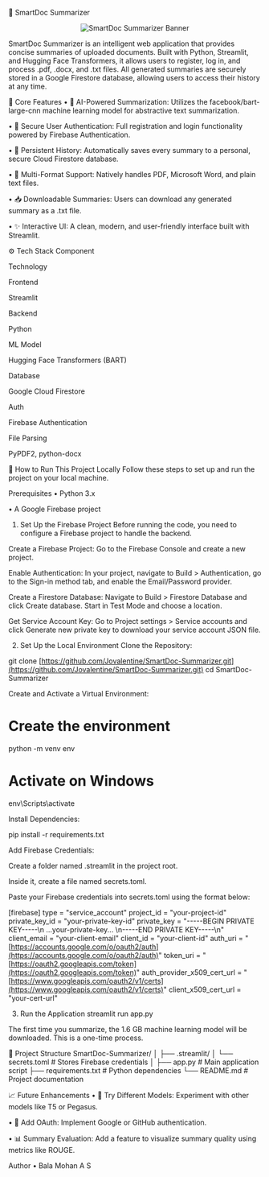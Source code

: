 📄 SmartDoc Summarizer
<p align="center">
<img src="https://www.google.com/search?q=https://placehold.co/1280x320/2d3748/e2e8f0%3Ftext%3DSmartDoc%2520Summarizer%26font%3Draleway" alt="SmartDoc Summarizer Banner">
</p>

SmartDoc Summarizer is an intelligent web application that provides concise summaries of uploaded documents. Built with Python, Streamlit, and Hugging Face Transformers, it allows users to register, log in, and process .pdf, .docx, and .txt files. All generated summaries are securely stored in a Google Firestore database, allowing users to access their history at any time.

🔧 Core Features
• 🤖 AI-Powered Summarization: Utilizes the facebook/bart-large-cnn machine learning model for abstractive text summarization.

• 🔐 Secure User Authentication: Full registration and login functionality powered by Firebase Authentication.

• 💾 Persistent History: Automatically saves every summary to a personal, secure Cloud Firestore database.

• 📄 Multi-Format Support: Natively handles PDF, Microsoft Word, and plain text files.

• 📥 Downloadable Summaries: Users can download any generated summary as a .txt file.

• ✨ Interactive UI: A clean, modern, and user-friendly interface built with Streamlit.

⚙️ Tech Stack
Component

Technology

Frontend

Streamlit

Backend

Python

ML Model

Hugging Face Transformers (BART)

Database

Google Cloud Firestore

Auth

Firebase Authentication

File Parsing

PyPDF2, python-docx

🚀 How to Run This Project Locally
Follow these steps to set up and run the project on your local machine.

Prerequisites
• Python 3.x

• A Google Firebase project

1. Set Up the Firebase Project
Before running the code, you need to configure a Firebase project to handle the backend.

Create a Firebase Project: Go to the Firebase Console and create a new project.

Enable Authentication: In your project, navigate to Build > Authentication, go to the Sign-in method tab, and enable the Email/Password provider.

Create a Firestore Database: Navigate to Build > Firestore Database and click Create database. Start in Test Mode and choose a location.

Get Service Account Key: Go to Project settings > Service accounts and click Generate new private key to download your service account JSON file.

2. Set Up the Local Environment
Clone the Repository:

git clone [https://github.com/Jovalentine/SmartDoc-Summarizer.git](https://github.com/Jovalentine/SmartDoc-Summarizer.git)
cd SmartDoc-Summarizer

Create and Activate a Virtual Environment:

# Create the environment
python -m venv env

# Activate on Windows
env\Scripts\activate

Install Dependencies:

pip install -r requirements.txt

Add Firebase Credentials:

Create a folder named .streamlit in the project root.

Inside it, create a file named secrets.toml.

Paste your Firebase credentials into secrets.toml using the format below:

[firebase]
type = "service_account"
project_id = "your-project-id"
private_key_id = "your-private-key-id"
private_key = "-----BEGIN PRIVATE KEY-----\n ...your-private-key... \n-----END PRIVATE KEY-----\n"
client_email = "your-client-email"
client_id = "your-client-id"
auth_uri = "[https://accounts.google.com/o/oauth2/auth](https://accounts.google.com/o/oauth2/auth)"
token_uri = "[https://oauth2.googleapis.com/token](https://oauth2.googleapis.com/token)"
auth_provider_x509_cert_url = "[https://www.googleapis.com/oauth2/v1/certs](https://www.googleapis.com/oauth2/v1/certs)"
client_x509_cert_url = "your-cert-url"

3. Run the Application
streamlit run app.py

The first time you summarize, the 1.6 GB machine learning model will be downloaded. This is a one-time process.

📂 Project Structure
SmartDoc-Summarizer/
│
├── .streamlit/
│   └── secrets.toml        # Stores Firebase credentials
│
├── app.py                  # Main application script
├── requirements.txt        # Python dependencies
└── README.md               # Project documentation

📈 Future Enhancements
• 🧠 Try Different Models: Experiment with other models like T5 or Pegasus.

• 🔐 Add OAuth: Implement Google or GitHub authentication.

• 📊 Summary Evaluation: Add a feature to visualize summary quality using metrics like ROUGE.

Author
• Bala Mohan A S